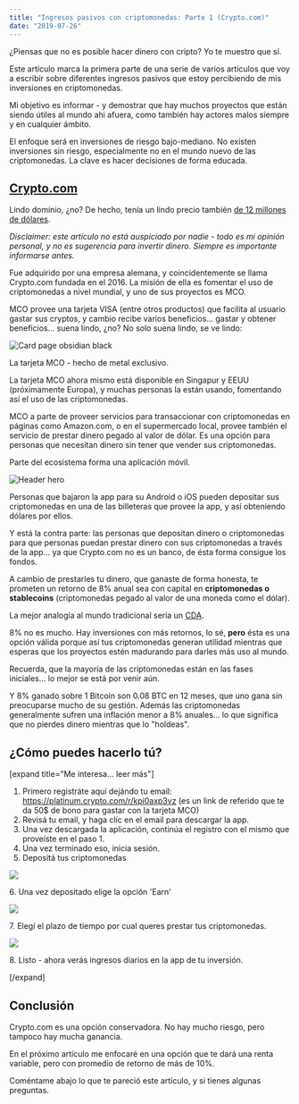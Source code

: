 ```yaml
---
title: "Ingresos pasivos con criptomonedas: Parte 1 (Crypto.com)"
date: "2019-07-26"
---
```


¿Piensas que no es posible hacer dinero con cripto? Yo te muestro que sí.

Este artículo marca la primera parte de una serie de varios artículos que voy a escribir sobre diferentes ingresos pasivos que estoy percibiendo de mis inversiones en criptomonedas.

Mi objetivo es informar - y demostrar que hay muchos proyectos que están siendo útiles al mundo ahi afuera, como también hay actores malos siempre y en cualquier ámbito.

El enfoque será en inversiones de riesgo bajo-mediano. No existen inversiones sin riesgo, especialmente no en el mundo nuevo de las criptomonedas. La clave es hacer decisiones de forma educada.

## [Crypto.com](https://crypto.com/en/index.html#)

Lindo dominio, ¿no? De hecho, tenía un lindo precio también [de 12 millones de dólares](https://techstartups.com/2018/07/06/highly-sought-domain-name-crypto-com-sold-millions-dollars/).

_Disclaimer: este artículo no está auspiciado por nadie - todo es mi opinión personal, y no es sugerencia para invertir dinero._ _Siempre es importante informarse antes._

Fue adquirido por una empresa alemana, y coincidentemente se llama Crypto.com fundada en el 2016. La misión de ella es fomentar el uso de criptomonedas a nivel mundial, y uno de sus proyectos es MCO.

MCO provee una tarjeta VISA (entre otros productos) que facilita al usuario gastar sus cryptos, y cambio recibe varios beneficios... gastar y obtener beneficios... suena lindo, ¿no? No solo suena lindo, se ve lindo:

![Card page obsidian black](images/card-page-obsidian-black-58d2af3d.png)

La tarjeta MCO - hecho de metal exclusivo.

La tarjeta MCO ahora mismo está disponible en Singapur y EEUU (próximamente Europa), y muchas personas la están usando, fomentando así el uso de las criptomonedas.

MCO a parte de proveer servicios para transaccionar con criptomonedas en páginas como Amazon.com, o en el supermercado local, provee también el servicio de prestar dinero pegado al valor de dólar. Es una opción para personas que necesitan dinero sin tener que vender sus criptomonedas.

Parte del ecosistema forma una aplicación móvil.

![Header hero](images/iPhoneX_pair_desktop-b1b274cb.png)

Personas que bajaron la app para su Android o iOS pueden depositar sus criptomonedas en una de las billeteras que provee la app, y así obteniendo dólares por ellos.

Y está la contra parte: las personas que depositan dinero o criptomonedas para que personas puedan prestar dinero con sus criptomonedas a través de la app... ya que Crypto.com no es un banco, de ésta forma consigue los fondos.

A cambio de prestarles tu dinero, que ganaste de forma honesta, te prometen un retorno de 8% anual sea con capital en **criptomonedas o stablecoins** (criptomonedas pegado al valor de una moneda como el dólar).

La mejor analogía al mundo tradicional sería un [CDA](https://es.wikipedia.org/wiki/Dep%C3%B3sito_a_plazo_fijo).

8% no es mucho. Hay inversiones con más retornos, lo sé, **pero** ésta es una opción válida porque así tus criptomonedas generan utilidad mientras que esperas que los proyectos estén madurando para darles más uso al mundo.

Recuerda, que la mayoría de las criptomonedas están en las fases iniciales... lo mejor se está por venir aún.

Y 8% ganado sobre 1 Bitcoin son 0.08 BTC en 12 meses, que uno gana sin preocuparse mucho de su gestión. Además las criptomonedas generalmente sufren una inflación menor a 8% anuales... lo que significa que no pierdes dinero mientras que lo "holdeas".

## ¿Cómo puedes hacerlo tú?

\[expand title="Me interesa... leer más"\]

1. Primero registráte aquí dejándo tu email: https://platinum.crypto.com/r/kpi0axp3vz (es un link de referido que te da 50$ de bono para gastar con la tarjeta MCO)
2. Revisá tu email, y haga clíc en el email para descargar la app.
3. Una vez descargada la aplicación, continúa el registro con el mismo que proveíste en el paso 1.
4. Una vez terminado eso, inicia sesión.
5. Depositá tus criptomonedas

![](images/image-576x1024.png)

6\. Una vez depositado elige la opción 'Earn'

![](images/image-2-576x1024.png)

7\. Elegí el plazo de tiempo por cual queres prestar tus criptomonedas.

![](images/image-3-576x1024.png)

8\. Listo - ahora verás ingresos diarios en la app de tu inversión.

\[/expand\]

## Conclusión

Crypto.com es una opción conservadora. No hay mucho riesgo, pero tampoco hay mucha ganancia.

En el próximo artículo me enfocaré en una opción que te dará una renta variable, pero con promedio de retorno de más de 10%.

Coméntame abajo lo que te pareció este artículo, y si tienes algunas preguntas.
